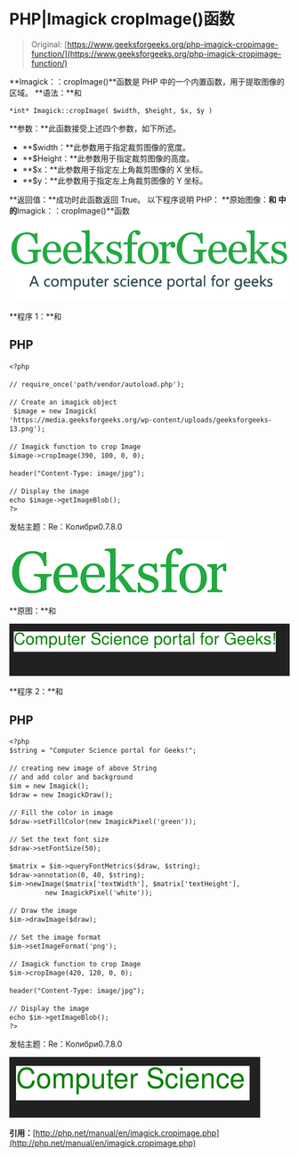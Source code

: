 # PHP|Imagick cropImage()函数

> Original: [https://www.geeksforgeeks.org/php-imagick-cropimage-function/](https://www.geeksforgeeks.org/php-imagick-cropimage-function/)

**Imagick：：cropImage()**函数是 PHP 中的一个内置函数，用于提取图像的区域。
**语法：**和

```
*int* Imagick::cropImage( $width, $height, $x, $y )
```

**参数：**此函数接受上述四个参数，如下所述。

*   **$width：**此参数用于指定裁剪图像的宽度。
*   **$Height：**此参数用于指定裁剪图像的高度。
*   **$x：**此参数用于指定左上角裁剪图像的 X 坐标。
*   **$y：**此参数用于指定左上角裁剪图像的 Y 坐标。

**返回值：**成功时此函数返回 True。
以下程序说明 PHP：
**原始图像：**和
中的**Imagick：：cropImage()**函数

![](img/efa5ea8e0258291fa60ad9a32c288072.png)

**程序 1：**和

## PHP

```
<?php

// require_once('path/vendor/autoload.php');

// Create an imagick object
 $image = new Imagick(
'https://media.geeksforgeeks.org/wp-content/uploads/geeksforgeeks-13.png');

// Imagick function to crop Image 
$image->cropImage(390, 100, 0, 0);

header("Content-Type: image/jpg");

// Display the image
echo $image->getImageBlob();
?> 
```

发帖主题：Re：Колибри0.7.8.0

![](img/75980d8ccae228d7913f6a2bc77999bc.png)

**原图：**和

![](img/583fb2a26e2d28d4d8bbc47a02020896.png)

**程序 2：**和

## PHP

```
<?php
$string = "Computer Science portal for Geeks!";

// creating new image of above String
// and add color and background
$im = new Imagick();
$draw = new ImagickDraw();

// Fill the color in image
$draw->setFillColor(new ImagickPixel('green'));

// Set the text font size
$draw->setFontSize(50);

$matrix = $im->queryFontMetrics($draw, $string);
$draw->annotation(0, 40, $string);
$im->newImage($matrix['textWidth'], $matrix['textHeight'],
         new ImagickPixel('white'));

// Draw the image        
$im->drawImage($draw);

// Set the image format
$im->setImageFormat('png');

// Imagick function to crop Image
$im->cropImage(420, 120, 0, 0);

header("Content-Type: image/jpg");

// Display the image
echo $im->getImageBlob();
?>
```

发帖主题：Re：Колибри0.7.8.0

![](img/27e6d82bce6e606fa78ea78452009081.png)

**引用：**[http://php.net/manual/en/imagick.cropimage.php](http://php.net/manual/en/imagick.cropimage.php)